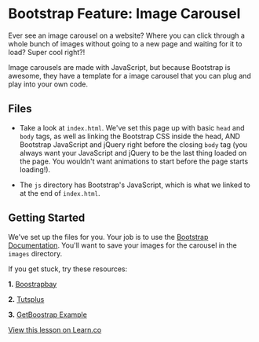 # Bootstrap Feature: Image Carousel

Ever see an image carousel on a website? Where you can click through a whole bunch of images without going to a new page and waiting for it to load? Super cool right?!

Image carousels are made with JavaScript, but because Bootstrap is awesome, they have a template for a image carousel that you can plug and play into your own code.

## Files

+ Take a look at `index.html`. We've set this page up with basic `head` and `body` tags, as well as linking the Bootstrap CSS inside the head, AND Bootstrap JavaScript and jQuery right before the closing `body` tag (you always want your JavaScript and jQuery to be the last thing loaded on the page. You wouldn't want animations to start before the page starts loading!).

+ The `js` directory has Bootstrap's JavaScript, which is what we linked to at the end of `index.html`.

## Getting Started

We've set up the files for you. Your job is to 
use the [Bootstrap Documentation](http://getbootstrap.com/javascript/#carousel). You'll want to save your images for the carousel in the `images` directory.

If you get stuck, try these resources:

**1.** [Boostrapbay](https://bootstrapbay.com/blog/bootstrap-3-carousel-tutorial/)

**2.** [Tutsplus](http://webdesign.tutsplus.com/articles/twitter-bootstrap-101-the-carousel--webdesign-7442)

**3.** [GetBoostrap Example](http://getbootstrap.com/examples/carousel/)

<a href='https://learn.co/lessons/hs-intro-web-design-bootstrap-carousel-code-challenge' data-visibility='hidden'>View this lesson on Learn.co</a>
